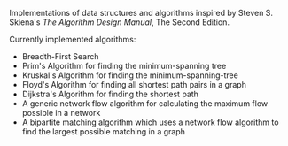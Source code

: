 Implementations of data structures and algorithms inspired by Steven S. Skiena's *The Algorithm Design Manual*, The Second Edition.

Currently implemented algorithms:
* Breadth-First Search
* Prim's Algorithm for finding the minimum-spanning tree
* Kruskal's Algorithm for finding the minimum-spanning-tree
* Floyd's Algorithm for finding all shortest path pairs in a graph
* Dijkstra's Algorithm for finding the shortest path
* A generic network flow algorithm for calculating the maximum flow possible in a network
* A bipartite matching algorithm which uses a network flow algorithm to find the largest possible matching in a graph